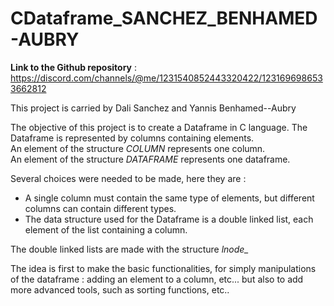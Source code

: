 # CDataframe_SANCHEZ_BENHAMED-AUBRY

**Link to the Github repository** : https://discord.com/channels/@me/1231540852443320422/1231696986533662812

This project is carried by Dali Sanchez and Yannis Benhamed--Aubry


The objective of this project is to create a Dataframe in C language.
The Dataframe is represented by columns containing elements.  
An element of the structure *COLUMN* represents one column.  
An element of the structure *DATAFRAME* represents one dataframe.

Several choices were needed to be made, here they are :
- A single column must contain the same type of elements, but different columns can contain different types.
- The data structure used for the Dataframe is a double linked list, each element of the list containing a column.

The double linked lists are made with the structure *lnode_*

The idea is first to make the basic functionalities, for simply manipulations of the dataframe : adding an element to a column, etc...
but also to add more advanced tools, such as sorting functions, etc..